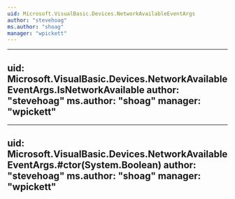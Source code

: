 ```yaml
---
uid: Microsoft.VisualBasic.Devices.NetworkAvailableEventArgs
author: "stevehoag"
ms.author: "shoag"
manager: "wpickett"
---
```


---
uid: Microsoft.VisualBasic.Devices.NetworkAvailableEventArgs.IsNetworkAvailable
author: "stevehoag"
ms.author: "shoag"
manager: "wpickett"
---

---
uid: Microsoft.VisualBasic.Devices.NetworkAvailableEventArgs.#ctor(System.Boolean)
author: "stevehoag"
ms.author: "shoag"
manager: "wpickett"
---
